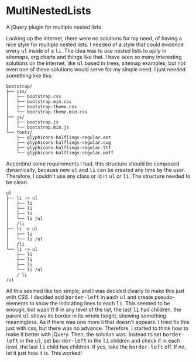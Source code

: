 MultiNestedLists
================

A jQuery plugin for multiple nested lists

Looking up the internet, there were no solutions for my need, of having a nice style for multiple nested lists. I needed of a style that could evidence every <kbd>ul</kbd> inside of a <kbd>li</kbd>. The idea was to use nested lists to aplly in sitemaps, org charts and things like that. I have seen so many interesting solutions on the internet, like <kbd>ul</kbd> based in trees, sitemap examples, but not even one of these solutions would serve for my simple need. I just needed something like this: 
<pre><code class="bash">bootstrap/
├── css/
│   ├── bootstrap.css
│   ├── bootstrap.min.css
│   ├── bootstrap-theme.css
│   └── bootstrap-theme.min.css
├── js/
│   ├── bootstrap.js
│   └── bootstrap.min.js
└── fonts/
    ├── glyphicons-halflings-regular.eot
    ├── glyphicons-halflings-regular.svg
    ├── glyphicons-halflings-regular.ttf
    └── glyphicons-halflings-regular.woff
</code></pre>

Accordind some requirements I had, this structure should be composed dynamically, because new <kbd>ul</kbd> and <kbd>li</kbd> can be created any time by the user. Therefore, I couldn't use any class or id in <kbd>ul</kbd> or <kbd>li</kbd>. The structure needed to be clean. 
<pre><code class="bash">ul
├── li -> ul
│   ├── li                  
│   ├── li                   
│   ├── li                   
│   └── li /ul
│   /li                    
├── li -> ul                       
│   ├── li                   
│   └── li /ul
│   /li                
└── li -> ul                 
    ├── li                 
    ├── li                 
    ├── li                        
    └── li /ul
    / li                    
/ul
</code></pre>
All this seemed like too simple, and I was decided clearly to make this just with CSS. I decided add <kbd>border-left</kbd> in each <kbd>ul</kbd> and create pseudo-elements to show the indicating lines to each <kbd>li</kbd>. This seemed to be enough, but wasn't! If in any level of the list, the last <kbd>li</kbd> had children, the parent <kbd>ul</kbd> shows its border in its whole height, showing something meaningless. As if there was one more li that doesn't appears. I tried fix this just with css, but there was no advance. Therefore, I started to think how to make it better with jQuery. Then, the solution was: Instead to set <kbd>border-left</kbd> in the <kbd>ul</kbd>, set <kbd>border-left</kbd> in the <kbd>li</kbd> children and check if in each level, the last <kbd>li</kbd> child has children. If yes, take the <kbd>border-left</kbd> off. If no, let it just how it is. This worked! 